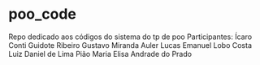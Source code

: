 # poo_code
Repo dedicado aos códigos do sistema do tp de poo
Participantes: 
  Ícaro Conti Guidote Ribeiro
  Gustavo Miranda Auler
  Lucas Emanuel Lobo Costa
  Luiz Daniel de Lima Pião
  Maria Elisa Andrade do Prado